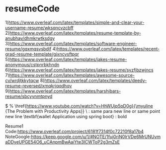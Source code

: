 # resumeCode
1)https://www.overleaf.com/latex/templates/simple-and-clear-your-username-resume/wksqncvzcbff
2)https://www.overleaf.com/latex/templates/resume-template-by-anubhav/dhmkrwtksdgy
3)https://www.overleaf.com/latex/templates/software-engineer-resume/gqxmqsvsbdjf
4)https://www.overleaf.com/latex/templates/recent-grad-resume-template/gjxncvsftpqr
5)https://www.overleaf.com/latex/templates/jakes-resume-anonymous/cstpnrbkhndn
6)https://www.overleaf.com/latex/templates/jakes-resume/syzfjbzwjncs
7)https://www.overleaf.com/latex/templates/awesome-source-cv/wrdjtkkytqcw
8)https://www.overleaf.com/latex/templates/deedy-resume-reversed/xmqkrjqqdhqv
9)https://www.overleaf.com/latex/templates/harshibars-resume/sbcyynmtpnyd



\$
\%
\href{https://www.youtube.com/watch?v=HhWUjp5pD0g}{\myuline {The Problem with Productivity Apps}}
\\  : same para new line or same point new line
\textbf{wallet Application using spring boot} : bold


Resume1 Code:https://www.overleaf.com/project/6181f7314f0c72210f8a17b4
NoteGoogle:https://keep.google.com/u/1/#NOTE/1fuj0riN0lrVDe6MrUNUvmaDDyeUPGE54O6_uCAnpmBwAaiYte3ICWToP2g3mZsE
